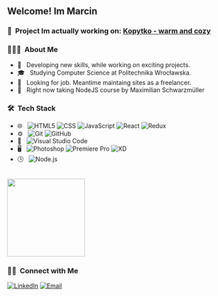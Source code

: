 <h2> Welcome! Im Marcin</h2>

<h3> 🔨 &nbsp;Project Im actually working on: <a href="https://github.com/priusGit/kopytko-customers ">Kopytko - warm and cozy</a></h3>

<h3> 👨🏻‍💻 &nbsp;About Me </h3>

- 🤔 &nbsp; Developing new skills, while working on exciting projects.
- 🎓 &nbsp; Studying Computer Science at Politechnika Wrocławska.
- 💼 &nbsp; Looking for job. Meantime maintaing sites as a freelancer.
- 🌱 &nbsp; Right now taking NodeJS course by Maximilian Schwarzmüller

<h3> 🛠 &nbsp;Tech Stack</h3>

- 🌐 &nbsp;
  ![HTML5](https://img.shields.io/badge/-HTML5-333333?style=flat&logo=HTML5) ![CSS](https://img.shields.io/badge/-CSS-333333?style=flat&logo=CSS3&logoColor=1572B6) ![JavaScript](https://img.shields.io/badge/-JavaScript-333333?style=flat&logo=javascript) ![React](https://img.shields.io/badge/-React-333333?style=flat&logo=react)  ![Redux](https://img.shields.io/badge/-Redux-333333?style=flat&logo=Redux)
- ⚙️ &nbsp;
  ![Git](https://img.shields.io/badge/-Git-333333?style=flat&logo=git) ![GitHub](https://img.shields.io/badge/-GitHub-333333?style=flat&logo=github)
- 🔧 &nbsp;
  ![Visual Studio Code](https://img.shields.io/badge/-Visual%20Studio%20Code-333333?style=flat&logo=visual-studio-code&logoColor=007ACC)
- 🖥 &nbsp;
  ![Photoshop](https://img.shields.io/badge/-Photoshop-333333?style=flat&logo=adobe-photoshop) ![Premiere Pro](https://img.shields.io/badge/-Premiere-333333?style=flat&logo=adobe-premiere-pro) ![XD](https://img.shields.io/badge/-XD-333333?style=flat&logo=adobe-xd)
- 🕒 &nbsp;
  ![Node.js](https://img.shields.io/badge/-Node.js-333333?style=flat&logo=node.js)
<br/>

<a href="https://github.com/priusGit">
  <img height="180em" src="https://github-readme-stats.vercel.app/api/top-langs/?username=priusGit&theme=buefy&layout=compact" />
</a>

<br/>

<h3> 🤝🏻 &nbsp;Connect with Me </h3>

<p align="left">
<a href="https://www.linkedin.com/in/marcin-szaro-12aa641ab/"><img alt="LinkedIn" src="https://img.shields.io/badge/LinkedIn-Marcin%20Szaro-blue?style=flat-square&logo=linkedin"></a> <a href="mailto:marcinszaro@gmail.com"><img alt="Email" src="https://img.shields.io/badge/Email-marcinszaro@gmail.com-blue?style=flat-square&logo=gmail"></a>
</p>
